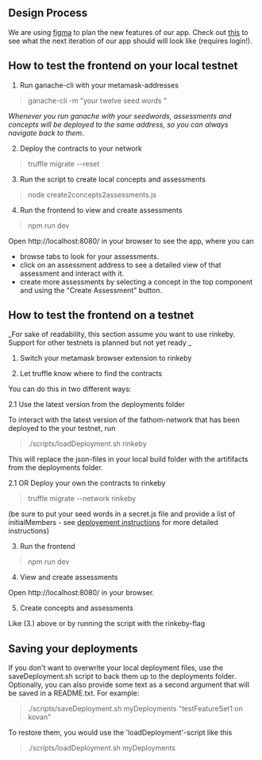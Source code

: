 ## Design Process

We are using [figma](https://www.figma.com) to plan the new features of our app. Check out [this](https://www.figma.com/file/d7IBsgXcicMhsgVmMHLBCRBB/Fathom-App?node-id=63%3A48)
to see what the next iteration of our app should will look like (requires login!).


## How to test the frontend on your local testnet

1. Run ganache-cli with your metamask-addresses

> ganache-cli -m "your twelve seed words "

_Whenever you run ganache with your seedwords, assessments and concepts will be
deployed to the same address, so you can always navigate back to them_.

2. Deploy the contracts to your network

> truffle migrate --reset

3. Run the script to create local concepts and assessments

> node create2concepts2assessments.js 

4. Run the frontend to view and create assessments

> npm run dev

Open http://localhost:8080/ in your browser to see the app, where you can

- browse tabs to look for your assessments.
- click on an assessment address to see a detailed view of that assessment and interact with it.
- create more assessments by selecting a concept in the top component and using the "Create Assessment" button.

## How to test the frontend on a testnet

_For sake of readability, this section assume you want to use rinkeby. Support for other testnets is planned but not yet ready _

1. Switch your metamask browser extension to rinkeby

2. Let truffle know where to find the contracts  

You can do this in two different ways:

2.1 Use the latest version from the deployments folder

To interact with the latest version of the fathom-network that has been deployed
to the your testnet, run

> ./scripts/loadDeployment.sh rinkeby

This will replace the json-files in your local build folder with the artififacts from the deployments folder.

2.1 OR Deploy your own the contracts to rinkeby

> truffle migrate --network rinkeby

(be sure to put your seed words in a secret.js file and provide a list of initialMembers -
see [deployement instructions](https://gitlab.com/fathom/assess/#to-the-rinkeby-or-kovan-testnet) for more detailed instructions)

3. Run the frontend

> npm run dev

4. View and create assessments 

Open http://localhost:8080/ in your browser.

5. Create concepts and assessments

Like (3.) above or by running the script with the rinkeby-flag

## Saving your deployments

If you don't want to overwrite your local deployment files, use the saveDeployment.sh script to back them up to the deployments folder.
Optionally, you can also provide some text as a second argument that will be saved in a README.txt.
For example: 

> ./scripts/saveDeployment.sh myDeployments "testFeatureSet1 on kovan"

To restore them, you would use the 'loadDeployment'-script like this

> ./scripts/loadDeployment.sh myDeployments




